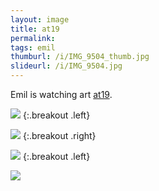 ```yaml
---
layout: image
title: at19
permalink: 
tags: emil
thumburl: /i/IMG_9504_thumb.jpg
slideurl: /i/IMG_9504.jpg
---
```

Emil is watching art [at19](http://at19.de).

![]({{site.url}}/i/IMG_9549.jpg)
{:.breakout .left}

![]({{site.url}}/i/IMG_9527.jpg)
{:.breakout .right}

![]({{site.url}}/i/IMG_9493.jpg)
{:.breakout .left}

![]({{site.url}}/i/IMG_9504.jpg)


